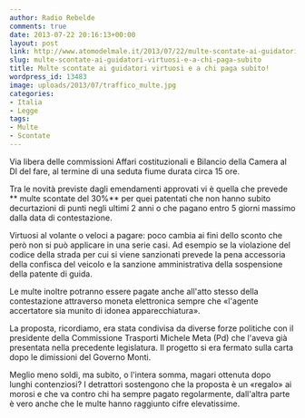 ```yaml
---
author: Radio Rebelde
comments: true
date: 2013-07-22 20:16:13+00:00
layout: post
link: http://www.atomodelmale.it/2013/07/22/multe-scontate-ai-guidatori-virtuosi-e-a-chi-paga-subito/
slug: multe-scontate-ai-guidatori-virtuosi-e-a-chi-paga-subito
title: Multe scontate ai guidatori virtuosi e a chi paga subito!
wordpress_id: 13483
image: uploads/2013/07/traffico_multe.jpg
categories:
- Italia
- Legge
tags:
- Multe
- Scontate
---
```


Via libera delle commissioni Affari costituzionali e Bilancio della Camera al Dl del fare, al termine di una seduta fiume durata circa 15 ore.

Tra le novità previste dagli emendamenti approvati vi è quella che prevede ** multe scontate del 30%** per quei patentati che non hanno subito decurtazioni di punti negli ultimi 2 anni o che pagano entro 5 giorni massimo dalla data di contestazione.

Virtuosi al volante o veloci a pagare: poco cambia ai fini dello sconto che però non si può applicare in una serie casi. Ad esempio se la violazione del codice della strada per cui si viene sanzionati prevede la pena accessoria della confisca del veicolo e la sanzione amministrativa della sospensione della patente di guida.

Le multe inoltre potranno essere pagate anche all'atto stesso della contestazione attraverso moneta elettronica sempre che «l'agente accertatore sia munito di idonea apparecchiatura».

La proposta, ricordiamo, era stata condivisa da diverse forze politiche con il presidente della Commissione Trasporti Michele Meta (Pd) che l'aveva già presentata nella precedente legislatura. Il progetto si era fermato sulla carta dopo le dimissioni del Governo Monti.

Meglio meno soldi, ma subito, o l'intera somma, magari ottenuta dopo lunghi contenziosi? I detrattori sostengono che la proposta è un «regalo» ai morosi e che va contro chi ha sempre pagato regolarmente, dall'altra parte è vero anche che le multe hanno raggiunto cifre elevatissime.
